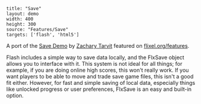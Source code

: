 ```
title: "Save"
layout: demo
width: 400
height: 300
source: "Features/Save"
targets: ['flash', 'html5']
```

A port of the [Save Demo](https://github.com/TestSubject06/SaveDemo) by [Zachary Tarvit](https://twitter.com/TestSubject06) featured on [flixel.org/features](http://flixel.org/features.html).

Flash includes a simple way to save data locally, and the FlxSave object allows you to interface with it. This system is not ideal for all things; for example, if you are doing online high scores, this won't really work. If you want players to be able to move and trade save game files, this isn't a good fit either. However, for fast and simple saving of local data, especially things like unlocked progress or user preferences, FlxSave is an easy and built-in option. 